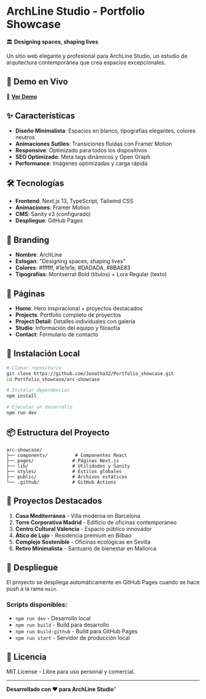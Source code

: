 # ArchLine Studio - Portfolio Showcase

🏛️ **Designing spaces, shaping lives**

Un sitio web elegante y profesional para ArchLine Studio, un estudio de arquitectura contemporánea que crea espacios excepcionales.

## 🌟 Demo en Vivo

🔗 **[Ver Demo](https://jonatha32.github.io/Portfolio_showcase/)**

## ✨ Características

- **Diseño Minimalista**: Espacios en blanco, tipografías elegantes, colores neutros
- **Animaciones Sutiles**: Transiciones fluidas con Framer Motion
- **Responsive**: Optimizado para todos los dispositivos
- **SEO Optimizado**: Meta tags dinámicos y Open Graph
- **Performance**: Imágenes optimizadas y carga rápida

## 🛠️ Tecnologías

- **Frontend**: Next.js 13, TypeScript, Tailwind CSS
- **Animaciones**: Framer Motion
- **CMS**: Sanity v3 (configurado)
- **Despliegue**: GitHub Pages

## 🎨 Branding

- **Nombre**: ArchLine
- **Eslogan**: "Designing spaces, shaping lives"
- **Colores**: #ffffff, #1e1e1e, #DADADA, #8BAE83
- **Tipografías**: Montserrat Bold (títulos) + Lora Regular (texto)

## 📱 Páginas

- **Home**: Hero inspiracional + proyectos destacados
- **Projects**: Portfolio completo de proyectos
- **Project Detail**: Detalles individuales con galería
- **Studio**: Información del equipo y filosofía
- **Contact**: Formulario de contacto

## 🚀 Instalación Local

```bash
# Clonar repositorio
git clone https://github.com/Jonatha32/Portfolio_showcase.git
cd Portfolio_showcase/arc-showcase

# Instalar dependencias
npm install

# Ejecutar en desarrollo
npm run dev
```

## 📦 Estructura del Proyecto

```
arc-showcase/
├── components/          # Componentes React
├── pages/              # Páginas Next.js
├── lib/                # Utilidades y Sanity
├── styles/             # Estilos globales
├── public/             # Archivos estáticos
└── .github/            # GitHub Actions
```

## 🎯 Proyectos Destacados

1. **Casa Mediterránea** - Villa moderna en Barcelona
2. **Torre Corporativa Madrid** - Edificio de oficinas contemporáneo
3. **Centro Cultural Valencia** - Espacio público innovador
4. **Ático de Lujo** - Residencia premium en Bilbao
5. **Complejo Sostenible** - Oficinas ecológicas en Sevilla
6. **Retiro Minimalista** - Santuario de bienestar en Mallorca

## 🚀 Despliegue

El proyecto se despliega automáticamente en GitHub Pages cuando se hace push a la rama `main`.

### Scripts disponibles:

- `npm run dev` - Desarrollo local
- `npm run build` - Build para desarrollo
- `npm run build:github` - Build para GitHub Pages
- `npm run start` - Servidor de producción local

## 📄 Licencia

MIT License - Libre para uso personal y comercial.

---

**Desarrollado con ❤️ para ArchLine Studio**"  
 
 
